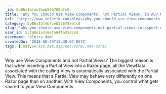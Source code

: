 ```yaml
---
_id: 5b86a1bfeb7beb526789afc0
title: 'Why You Should Use View Components, not Partial Views, in ASP.NET Core'
url: 'https://www.telerik.com/blogs/why-you-should-use-view-components-not-partial-views-aspnet-core'
category: 5b86a1bfeb7beb526789afc0
slug: 'why-you-should-use-view-components-not-partial-views-in-aspnet-core'
user_id: 5afa9e1a416efa64fa328ccd
username: 'elmira_dam'
createdOn: '2018-08-29T13:38:07.867Z'
tags: [.net,c#,asp.net,asp.net-core,.net-core]
---
```


Why use View Components and not Partial Views? The biggest reason is that when inserting a Partial View into a Razor page, all the ViewData associated with the calling View is automatically associated with the Partial View. This means that a Partial View may behave very differently on one Razor page than on another. With View Components, you control what gets shared to your View Components.
